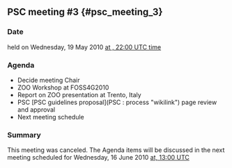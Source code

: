 ## PSC meeting \#3 {#psc_meeting_3}

### Date

held on Wednesday, 19 May 2010 [at , 22:00 UTC
time](http://www.timeanddate.com/worldclock/fixedtime.html?year=2010&month=5&day=19&hour=22&min=0&sec=0)

### Agenda

-   Decide meeting Chair
-   ZOO Workshop at FOSS4G2010
-   Report on ZOO presentation at Trento, Italy
-   PSC [PSC guidelines    proposal](PSC : process "wikilink") page review and approval
-   Next meeting schedule

### Summary

This meeting was canceled. The Agenda items will be discussed in the
next meeting scheduled for Wednesday, 16 June 2010 [at, 13:00
UTC](http://www.timeanddate.com/worldclock/fixedtime.html?year=2010&month=6&day=16&hour=13&min=0&sec=0)

